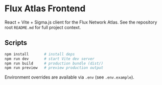 # Flux Atlas Frontend

React + Vite + Sigma.js client for the Flux Network Atlas. See the repository root `README.md` for full project context.

## Scripts

```bash
npm install       # install deps
npm run dev       # start Vite dev server
npm run build     # production bundle (dist/)
npm run preview   # preview production output
```

Environment overrides are available via `.env` (see `.env.example`).
